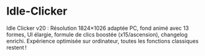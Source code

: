 # Idle-Clicker
Idle Clicker v20 : Résolution 1824×1026 adaptée PC, fond animé avec 13 formes, UI élargie, formule de clics boostée (x15/ascension), changelog enrichi. Expérience optimisée sur ordinateur, toutes les fonctions classiques restent !
